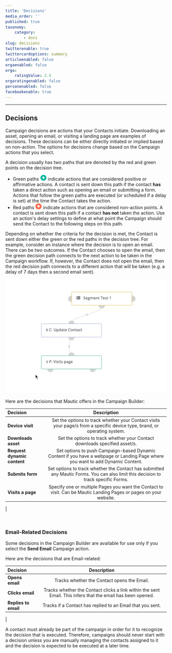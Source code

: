 ```yaml
---
title: 'Decisions'
media_order: ''
published: true
taxonomy:
    category:
        - docs
slug: decisions
twitterenable: true
twittercardoptions: summary
articleenabled: false
orgaenabled: false
orga:
    ratingValue: 2.5
orgaratingenabled: false
personenabled: false
facebookenable: true
---
```


---------------------
## Decisions

Campaign decisions are actions that your Contacts initiate. Downloading an asset, opening an email, or visiting a landing page are examples of decisions. These decisions can be either directly initiated or implied based on non-action. The options for decisions change based on the Campaign actions that you select.

A decision usually has two paths that are denoted by the red and green points on the decision tree. 

 - Green paths ![Icon showing the positive action path (green)](green-point.png) indicate actions that are considered positive or affirmative actions. A contact is sent down this path if the contact **has** taken a direct action such as opening an email or submitting a form. Actions that follow the green paths are executed (or scheduled if a delay is set) at the time the Contact takes the action.
  - Red paths ![Icon showing the negative action path (red)](red-point.png) indicate actions that are considered non-action points. A contact is sent down this path if a contact **has not** taken the action. Use an action's delay settings to define at what point the Campaign should send the Contact to the following steps on this path.

Depending on whether the criteria for the decision is met, the Contact is sent down either the green or the red paths in the decision tree. For example, consider an instance where the decision is to open an email. There can be two outcomes. If the Contact chooses to open the email, then the green decision path connects to the next action to be taken in the Campaign workflow. If, however, the Contact does not open the email, then the red decision path connects to a different action that will be taken (e.g. a delay of 7 days then a second email sent).



![Screenshot showing Campaign decisions available in Mautic](campaign-decisions.gif)

Here are the decisions that Mautic offers in the Campaign Builder:

| Decision        | Description  | 
| :------------- | :----------: |
|**Device visit** |Set the options to track whether your Contact visits your page/s from a specific device type, brand, or operating system.
|**Downloads asset**|Set the options to track whether your Contact downloads specified asset/s.|
|**Request dynamic content**|Set options to push Campaign-based Dynamic Content if you have a webpage or Landing Page where you want to add Dynamic Content.|
|**Submits form**|Set options to track whether the Contact has submitted any Mautic Forms. You can also limit this decision to track specific Forms.|
|**Visits a page**|Specify one or multiple Pages you want the Contact to visit. Can be Mautic Landing Pages or pages on your website.|
|

<br>

### Email-Related Decisions

Some decisions in the Campaign Builder are available for use only if you select the **Send Email** Campaign action.

Here are the decisions that are Email-related:

| Decision        | Description  | 
| :------------- | :----------: |
|**Opens email**| Tracks whether the Contact opens the Email.|
|**Clicks email**|Tracks whether the Contact clicks a link within the sent Email. This infers that the email has been opened.|
|**Replies to email**|Tracks if a Contact has replied to an Email that you sent.|
|
<br>


A contact must already be part of the campaign in order for it to recognize the decision that is executed. Therefore, campaigns should never start with a decision unless you are manually managing the contacts assigned to it and the decision is expected to be executed at a later time.
